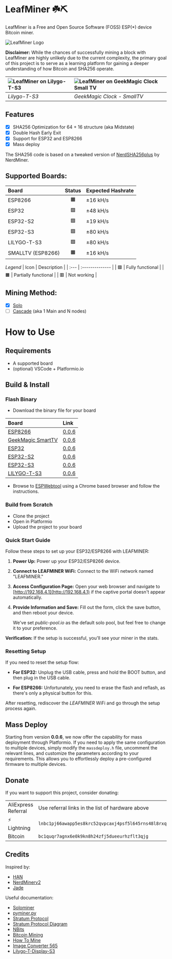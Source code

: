 # LeafMiner ☘️⛏️

LeafMiner is a Free and Open Source Software (FOSS) ESP(\*) device Bitcoin miner.

![LeafMiner Logo](.github/images/leafminer.png)

**Disclaimer:** While the chances of successfully mining a block with LeafMiner are highly unlikely due to the current complexity, the primary goal of this project is to serve as a learning platform for gaining a deeper understanding of how Bitcoin and SHA256 operate.

| ![LeafMiner on Lilygo-T-S3](.github/images/leafminer-lilygots3.png) | ![LeafMiner on GeekMagic Clock Small TV](.github/images/leafminer-geekmagicclock-smalltv.png) |
| :------------------------------------------------------------------ | :-------------------------------------------------------------------------------------------- |
| _Lilygo-T-S3_                                                       | _GeekMagic Clock - SmallTV_                                                                   |

## Features

- [x] SHA256 Optimization for 64 + 16 structure (aka Midstate)
- [x] Double Hash Early Exit
- [x] Support for ESP32 and ESP8266
- [x] Mass deploy

The SHA256 code is based on a tweaked version of [NerdSHA256plus](https://github.com/BitMaker-hub/NerdMiner_v2) by NerdMiner.

## Supported Boards:

| Board             | Status | Expected Hashrate |
| :---------------- | :----: | :---------------- |
| ESP8266           |   🟧   | ±16 kH/s          |
| ESP32             |   🟩   | ±48 kH/s          |
| ESP32-S2          |   🟩   | ±19 kH/s          |
| ESP32-S3          |   🟩   | ±80 kH/s          |
| LILYGO-T-S3       |   🟩   | ±80 kH/s          |
| SMALLTV (ESP8266) |   🟧   | ±16 kH/s          |

_Legend_
| Icon | Description |
| :--- | :-------------- |
| 🟩 | Fully functional |
| 🟧 | Partially functional |
| 🟥 | Not working |

## Mining Method:

- [x] [Solo](docs/solo-mining.md)
- [ ] [Cascade](docs/cascade-mining.md) (aka 1 Main and N nodes)

# How to Use

## Requirements

- A supported board
- (optional) VSCode + Platformio.io

## Build & Install

### Flash Binary

- Download the binary file for your board

| Board                                                    | Link                                                        |
| :------------------------------------------------------- | :---------------------------------------------------------- |
| [ESP8266](https://s.click.aliexpress.com/e/_EuwffHJ)     | [0.0.6](https://github.com/matteocrippa/leafminer/releases) |
| [GeekMagic SmartTV]()                                    | [0.0.6](https://github.com/matteocrippa/leafminer/releases) |
| [ESP32](https://s.click.aliexpress.com/e/_Ey6AJnT)       | [0.0.6](https://github.com/matteocrippa/leafminer/releases) |
| [ESP32-S2](https://s.click.aliexpress.com/e/_EGJcibR)    | [0.0.6](https://github.com/matteocrippa/leafminer/releases) |
| [ESP32-S3](https://s.click.aliexpress.com/e/_EJbAXyl)    | [0.0.6](https://github.com/matteocrippa/leafminer/releases) |
| [LILYGO-T-S3](https://s.click.aliexpress.com/e/_ExRWk6H) | [0.0.6](https://github.com/matteocrippa/leafminer/releases) |

- Browse to [ESPWebtool](https://esp.huhn.me/) using a Chrome based browser and follow the instructions.

### Build from Scratch

- Clone the project
- Open in Platformio
- Upload the project to your board

### Quick Start Guide

Follow these steps to set up your ESP32/ESP8266 with LEAFMINER:

1. **Power Up:**
   Power up your ESP32/ESP8266 device.

2. **Connect to LEAFMINER WiFi:**
   Connect to the WiFi network named "LEAFMINER."

3. **Access Configuration Page:**
   Open your web browser and navigate to [http://192.168.4.1](http://192.168.4.1) if the captive portal doesn't appear automatically.

4. **Provide Information and Save:**
   Fill out the form, click the save button, and then reboot your device.

   We've set _public-pool.io_ as the default solo pool, but feel free to change it to your preference.

**Verification:**
If the setup is successful, you'll see your miner in the stats.

### Resetting Setup

If you need to reset the setup flow:

- **For ESP32:**
  Unplug the USB cable, press and hold the BOOT button, and then plug in the USB cable.

- **For ESP8266:**
  Unfortunately, you need to erase the flash and reflash, as there's only a physical button for this.

After resetting, rediscover the _LEAFMINER_ WiFi and go through the setup process again.

## Mass Deploy

Starting from version **0.0.6**, we now offer the capability for mass deployment through Platformio. If you need to apply the same configuration to multiple devices, simply modify the `massdeploy.h` file, uncomment the relevant lines, and customize the parameters according to your requirements. This allows you to effortlessly deploy a pre-configured firmware to multiple devices.

## Donate

If you want to support this project, consider donating:

|                     |                                                                                                                                                                                                                                                                                                                                                                                     |
| :------------------ | :---------------------------------------------------------------------------------------------------------------------------------------------------------------------------------------------------------------------------------------------------------------------------------------------------------------------------------------------------------------------------------- |
| AliExpress Referral | Use referral links in the list of hardware above                                                                                                                                                                                                                                                                                                                                    |
| ⚡️ Lightning       | `lnbc1pj66awapp5es8krc52qvpcaxj4psf5l645rns48l8rxqw9yrhjg78rgx4j0kescqpjsp5e8mwfsrvmh5mjr48x2yca9xrtjte56pf85e3jyw6mumvkadjf5ms9q7sqqqqqqqqqqqqqqqqqqqsqqqqqysgqdqqmqz9gxqyjw5qrzjqwryaup9lh50kkranzgcdnn2fgvx390wgj5jd07rwr3vxeje0glcllul0fkxuh06uqqqqqlgqqqqqeqqjq0p50pdcqt5tvsgtwx2yzc8qehkm8e6vfytjahutne4m3drhwywy8zmq3xl6hg3kpu90jwm2qytqu65w5y5g9t50he43xgslvp2ayjxsq5rycse` |
| Bitcoin             | `bc1quqr7agnx6e0k9kn8h24zfj5dueeurhzflt3qjg`                                                                                                                                                                                                                                                                                                                                        |

## Credits

Inspired by:

- [HAN](https://github.com/valerio-vaccaro/HAN)
- [NerdMinerv2](https://github.com/BitMaker-hub/NerdMiner_v2)
- [Jade](https://github.com/Blockstream/Jade/tree/miner_all_0.1.47/components/miner)

Useful documentation:

- [Solominer](https://github.com/iceland2k14/solominer/blob/main/solo_miner.py)
- [pyminer.py](https://github.com/jgarzik/pyminer/blob/master/pyminer.py)
- [Stratum Protocol](https://reference.cash/mining/stratum-protocol)
- [Stratum Protocol Diagram](https://github.com/aeternity/protocol/blob/master/STRATUM.md)
- [NBits](https://learnmeabitcoin.com/technical/bits)
- [Bitcoin Mining](https://www.righto.com/2014/02/bitcoin-mining-hard-way-algorithms.html)
- [How To Mine](https://gist.github.com/Ending2015a/70373b2f6f665a765b4d0b0c427f052b)
- [Image Converter 565](http://www.rinkydinkelectronics.com/t_imageconverter565.php)
- [Lilygo-T-Display-S3](https://github.com/Xinyuan-LilyGO/T-Display-S3/tree/main)
